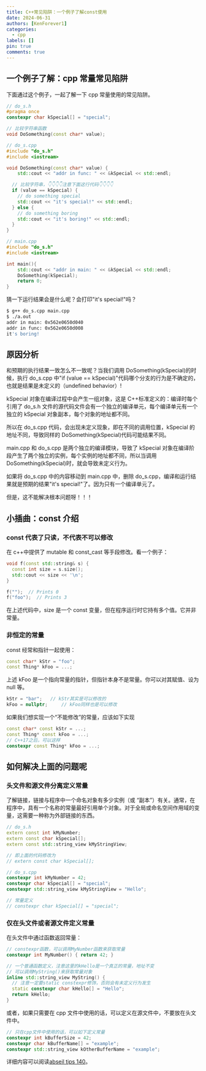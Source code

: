 ```yaml
---
title: C++常见陷阱：一个例子了解const使用
date: 2024-06-31
authors: [KenForever1]
categories: 
  - cpp
labels: []
pin: true
comments: true
---
```


## 一个例子了解：cpp 常量常见陷阱

下面通过这个例子，一起了解一下 cpp 常量使用的常见陷阱。

<!-- more -->

```c++
// do_s.h
#pragma once
constexpr char kSpecial[] = "special";

// 比较字符串函数
void DoSomething(const char* value);
```

```c++
// do_s.cpp
#include "do_s.h"
#include <iostream>

void DoSomething(const char* value) {
    std::cout << "addr in func: " << &kSpecial << std::endl;

  // 比较字符串，👇👇👇👇注意下面这行代码👇👇👇👇
  if (value == kSpecial) {
    // do something special
    std::cout << "it's special!" << std::endl;
  } else {
    // do something boring
    std::cout << "it's boring!" << std::endl;
  }
}
```

```c++
// main.cpp
#include "do_s.h"
#include <iostream>

int main(){
    std::cout << "addr in main: " << &kSpecial << std::endl;
    DoSomething(kSpecial);
    return 0;
}

```

猜一下运行结果会是什么呢？会打印"it's special!"吗？

```bash
$ g++ do_s.cpp main.cpp
$ ./a.out
addr in main: 0x562e0650d040
addr in func: 0x562e0650d008
it's boring!
```

## 原因分析

和预期的执行结果一致怎么不一致呢？当我们调用 DoSomething(kSpecial)的时候，执行 do_s.cpp 中"if (value == kSpecial)"代码哪个分支的行为是不确定的，也就是结果是未定义的（undefined behavior）!

kSpecial 对象在编译过程中会产生一组对象，这是 C++标准定义的：编译时每个引用了 do_s.h 文件的源代码文件会有一个独立的编译单元，每个编译单元有一个独立的 kSpecial 对象副本，每个对象的地址都不同。

所以在 do_s.cpp 代码，会出现未定义现象，即在不同的调用位置，kSpecial 的地址不同，导致同样的 DoSomething(kSpecial)代码可能结果不同。

main.cpp 和 do_s.cpp 是两个独立的编译模块，导致了 kSpecial 对象在编译阶段产生了两个独立的实例，每个实例的地址都不同，所以当调用 DoSomething(kSpecial)时，就会导致未定义行为。

如果将 do_s.cpp 中的内容移动到 main.cpp 中，删除 do_s.cpp，编译和运行结果就是预期的结果"it's special!"了。因为只有一个编译单元了。

但是，这不能解决根本问题呀！！！

## 小插曲：const 介绍

### const 代表了只读，不代表不可以修改

在 c++中提供了 mutable 和 const_cast 等手段修改。看一个例子：

```c++
void f(const std::string& s) {
  const int size = s.size();
  std::cout << size << '\n';
}

f("");  // Prints 0
f("foo");  // Prints 3
```

在上述代码中，size 是一个 const 变量，但在程序运行时它持有多个值。它并非常量。

### 非恒定的常量

const 经常和指针一起使用：

```c++
const char* kStr = "foo";
const Thing* kFoo = ...;
```

上述 kFoo 是一个指向常量的指针，但指针本身不是常量。你可以对其赋值、设为 null 等。

```c++
kStr = "bar";   // kStr其实是可以修改的
kFoo = nullptr;     // kFoo同样也是可以修改
```

如果我们想实现一个“不能修改”的常量，应该如下实现

```c++
const char* const kStr = ...;
const Thing* const kFoo = ...;
// C++17之后，可以这样
constexpr const Thing* kFoo = ...;
```

## 如何解决上面的问题呢

### 头文件和源文件分离定义常量

了解链接，链接与程序中一个命名对象有多少实例（或 “副本”）有关。通常，在程序中，具有一个名称的常量最好引用单个对象。对于全局或命名空间作用域的变量，这需要一种称为外部链接的东西。

```c++
// do_s.h
extern const int kMyNumber;
extern const char kSpecial[];
extern const std::string_view kMyStringView;

// 即上面的代码修改为
// extern const char kSpecial[];
```

```c++
// do_s.cpp
constexpr int kMyNumber = 42;
constexpr char kSpecial[] = "special";
constexpr std::string_view kMyStringView = "Hello";

// 常量定义
// constexpr char kSpecial[] = "special";
```

### 仅在头文件或者源文件定义常量

在头文件中通过函数返回常量：

```c++
// constexpr函数，可以调用MyNumber函数来获取常量
constexpr int MyNumber() { return 42; }

// 一个普通函数定义，注意这里的kHello是一个真正的常量，地址不变
// 可以调用MyString()来获取常量对象
inline std::string_view MyString() {
  // 注意一定要static constexpr修饰，否则会有未定义行为发生
  static constexpr char kHello[] = "Hello";
  return kHello;
}
```

或者，如果只需要在 cpp 文件中使用的话，可以定义在源文件中，不要放在头文件中。

```c++
// 只在cpp文件中使用的话，可以如下定义常量
constexpr int kBufferSize = 42;
constexpr char kBufferName[] = "example";
constexpr std::string_view kOtherBufferName = "example";
```

详细内容可以阅读[abseil tips 140](https://abseil.io/tips/140 "abseil tips 140")。
